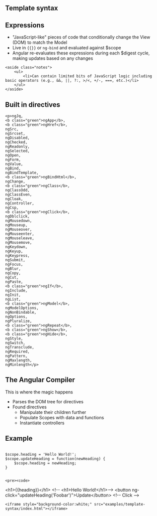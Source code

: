 <section>
    <h1>Template syntax</h1>
</section>

<section>
    <h2>Expressions</h2>
    <ul>
        <li>"JavaScript-like" pieces of code that conditionally change the View (DOM) to match the Model</li>
        <li>Live in <code class="snippet">{{}}</code> or <code class="snippet">ng-bind</code> and evaluated against $scope</li>
        <li>Angular re-evaluates these expressions during each $digest cycle, making updates based on any changes</li>
    </ul>

    <aside class="notes">
        <ul>
            <li>Can contain limited bits of JavaScript logic including basic operators (e.g., &&, ||, ?:, >/<, +/-, ===, etc.)</li>
        </ul>
    </aside>
</section>

<section>
    <h2>Built in directives</h2>

    <p>ngJq,
    <b class="green">ngApp</b>,
    <b class="green">ngHref</b>,
    ngSrc,
    ngSrcset,
    ngDisabled,
    ngChecked,
    ngReadonly,
    ngSelected,
    ngOpen,
    ngForm,
    ngValue,
    ngBind,
    ngBindTemplate,
    <b class="green">ngBindHtml</b>,
    ngChange,
    <b class="green">ngClass</b>,
    ngClassOdd,
    ngClassEven,
    ngCloak,
    ngController,
    ngCsp,
    <b class="green">ngClick</b>,
    ngDblclick,
    ngMousedown,
    ngMouseup,
    ngMouseover,
    ngMouseenter,
    ngMouseleave,
    ngMousemove,
    ngKeydown,
    ngKeyup,
    ngKeypress,
    ngSubmit,
    ngFocus,
    ngBlur,
    ngCopy,
    ngCut,
    ngPaste,
    <b class="green">ngIf</b>,
    ngInclude,
    ngInit,
    ngList,
    <b class="green">ngModel</b>,
    ngModelOptions,
    ngNonBindable,
    ngOptions,
    ngPluralize,
    <b class="green">ngRepeat</b>,
    <b class="green">ngShow</b>,
    <b class="green">ngHide</b>,
    ngStyle,
    ngSwitch,
    ngTransclude,
    ngRequired,
    ngPattern,
    ngMaxlength,
    ngMinlength</p>

</section>

<section>
  <h2>The Angular Compiler</h2>
  <p>This is where the magic happens</p>
  <ul>
    <li class="fragment">Parses the DOM tree for directives</li>
    <li class="fragment">
      Found directives
      <ul>
        <li>Manipulate their children further</li>
        <li>Populate Scopes with data and functions</li>
        <li>Instantiate controllers</li>
      </ul>
    </li>
  </ul>
</section>

<section>
    <h2>Example</h2>
    <pre><code>
$scope.heading = 'Hello World!';
$scope.updateHeading = function(newHeading) {
    $scope.heading = newHeading;
}
    </code></pre>

    <pre><code>
&lt;h1&gt;{{heading}}&lt;/h1&gt; &lt;!-- &lt;h1&gt;Hello World!&lt;/h1&gt;--&gt;
&lt;button ng-click="updateHeading('Foobar')"&gt;Update&lt;/button&gt; &lt;!-- Click --&gt;
    </code></pre>

    <iframe style="background-color:white;" src="examples/template-syntax/index.html"></iframe>
</section>
